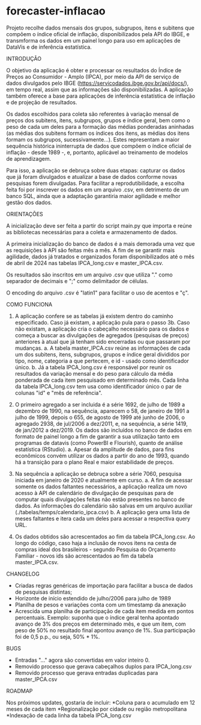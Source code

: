 # forecaster-inflacao
Projeto recolhe dados mensais dos grupos, subgrupos, itens e subitens que compõem o índice oficial de inflação, disponibilizados pela API do IBGE, e transmforma os dados em um painel longo para uso em aplicações de DataVis e de inferência estatística.

INTRODUÇÂO

O objetivo da aplicação é obter e processar os resultados do Índice de Preços ao Consumidor - Amplo (IPCA), por meio da API de serviço de dados divulgados pelo IBGE (https://servicodados.ibge.gov.br/api/docs/), em tempo real, assim que as informações são disponibilizadas. A aplicação também oferece a base para aplicações de inferência estatística de inflação e de projeção de resultados.

Os dados escolhidos para coleta são referentes à variação mensal de preços dos subitens, itens, subgrupos, grupos e índice geral, bem como o peso de cada um deles para a formação das médias ponderadas aninhadas (as médias dos subitens formam os índices dos itens, as médias dos itens formam os subgrupos, sucessivamente...). Estes representam a maior sequência histórica ininterrupta de dados que compõem o índice oficial de inflação - desde 1989 -, e, portanto, aplicável ao treinamento de modelos de aprendizagem.

Para isso, a aplicação se debruça sobre duas etapas: capturar os dados que já foram divulgados e atualizar a base de dados conforme novas pesquisas forem divulgadas. Para facilitar a reprodutibilidade, a escolha feita foi por inscrever os dados em um arquivo .csv, em detrimento de um banco SQL, ainda que a adaptação garantiria maior agilidade e melhor gestão dos dados.

ORIENTAÇÕES

A inicialização deve ser feita a partir do script main.py que importa e reúne as bibliotecas necessárias para a coleta e armazenamento de dados.

A primeira inicialização do banco de dados é a mais demorada uma vez que as requisições à API são feitas mês a mês. A fim de se garantir mais agilidade, dados já tratados e organizados foram disponibilizados até o mês de abril de 2024 nas tabelas IPCA_long.csv e master_IPCA.csv.

Os resultados são inscritos em um arquivo .csv que utiliza "." como separador de decimais e ";" como delimitador de células.

O encoding do arquivo .csv é "latin1" para facilitar o uso de acentos e "ç". 

COMO FUNCIONA

1. A aplicação confere se as tabelas já existem dentro do caminho especificado. Caso já existam, a aplicação pula para o passo 3b. Caso não existam, a aplicação cria o cabeçalho necessário para os dados e começa a buscar as divulgações de agregados (pesquisas de preços) anteriores à atual que já tenham sido encerradas ou que passaram por mudanças.
   a. A tabela master_IPCA.csv reúne as informações de cada um dos subitens, itens, subgrupos, grupos e índice geral divididos por tipo, nome, categoria a que pertecem, e id - usado como identificador único.
   b. Já a tabela IPCA_long.csv é responsável por reunir os resultados da variação mensal e do peso para cálculo da média ponderada de cada item pesquisado em determinado mês. Cada linha da tabela IPCA_long.csv tem usa como identificador único o par de colunas "id" e "mês de referência".

2. O primeiro agregado a ser incluida é a série 1692, de julho de 1989 a dezembro de 1990, na sequência, aparecem o 58, de janeiro de 1991 a julho de 1999, depois o 655, de agosto de 1999 até junho de 2006, o agregado 2938, de jul/2006 a dez/2011, e, na sequência, a série 1419, de jan/2012 a dez/2019. Os dados são incluídos no banco de dados em formato de painel longo a fim de garantir a sua utilização tanto em programas de datavis (como PowerBI e Flourish), quanto de análise estatística (RStudio).
	a. Apesar da amplitude de dados, para fins econômicos convém utilizar os dados a partir do ano de 1993, quando há a transição para o plano Real e maior estabilidade de preços.

4. Na sequência a aplicação se debruça sobre a série 7060, pesquisa iniciada em janeiro de 2020 e atualmente em curso.
	a. A fim de acessar somente os dados faltantes necessários, a aplicação realiza um novo acesso à API de calendário de divulgação de pesquisas para de computar quais divulgações feitas não estão presentes no banco de dados. As informações do calendário são salvas em um arquivo auxiliar (./tabelas/temps/calendario_ipca.csv)
	b. A aplicação gera uma lista de meses faltantes e itera cada um deles para acessar a respectiva query URL.

5. Os dados obtidos são acrescentados ao fim da tabela IPCA_long.csv. Ao longo do código, caso haja a inclusão de novos itens na cesta de compras ideal dos brasileiros - segundo Pesquisa do Orçamento Familiar - novos ids são acrescentados ao fim da tabela master_IPCA.csv.

CHANGELOG

- Criadas regras genéricas de importação para facilitar a busca de dados de pesquisas distintas;
- Horizonte de início estendido de julho/2006 para julho de 1989
- Planilha de pesos e variações conta com um timestamp da anexação
- Acrescida uma planilha de participação de cada item medida em pontos percentuais. Exemplo: suponha que o índice geral tenha apontado avanço de 3% dos preços em determinado mês, e que um item, com peso de 50% no resultado final apontou avanço de 1%. Sua participação foi de 0,5 p.p., ou seja, 50% * 1%.

BUGS

- Entradas "..." agora são convertidas em valor inteiro 0.
- Removido processo que gerava cabeçalhos duplos para IPCA_long.csv
- Removido processo que gerava entradas duplicadas para master_IPCA.csv

ROADMAP

Nos próximos updates, gostaria de incluir:
*Coluna para o acumulado em 12 meses de cada item
*Regionalização por cidade ou região metropolitana
*Indexação de cada linha da tabela IPCA_long.csv
